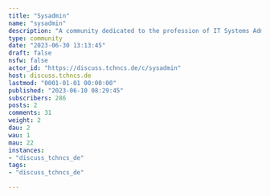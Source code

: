 ```yaml
---
title: "Sysadmin" 
name: "sysadmin"
description: "A community dedicated to the profession of IT Systems Administration"
type: community
date: "2023-06-30 13:13:45"
draft: false
nsfw: false
actor_id: "https://discuss.tchncs.de/c/sysadmin"
host: discuss.tchncs.de
lastmod: "0001-01-01 00:00:00"
published: "2023-06-10 08:29:45"
subscribers: 286
posts: 2
comments: 31
weight: 2
dau: 2
wau: 1
mau: 22
instances:
- "discuss_tchncs_de"
tags: 
- "discuss_tchncs_de"

---
```

